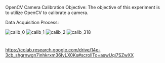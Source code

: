 OpenCV Camera Calibration
Objective: The objective of this experiment is to utilize OpenCV to calibrate a camera.

Data Acquisition Process:

![calib_0](https://github.com/user-attachments/assets/1413d02b-c47d-4b48-b218-79d77eb033a3)
![calib_1](https://github.com/user-attachments/assets/d9d4ee60-8b5b-4f7a-876d-0afe3f7c3918)
![calib_2](https://github.com/user-attachments/assets/199b7956-d667-46f8-83e5-8d79a75c4c03)
![calib_318](https://github.com/user-attachments/assets/6fcbeadc-2e2b-454d-ab7e-e786fa5d08f7)

# 
https://colab.research.google.com/drive/14e-3cb_shgrnwgn7inhkrxm36IvLX0Ks#scrollTo=aswUqi7SZwXX
